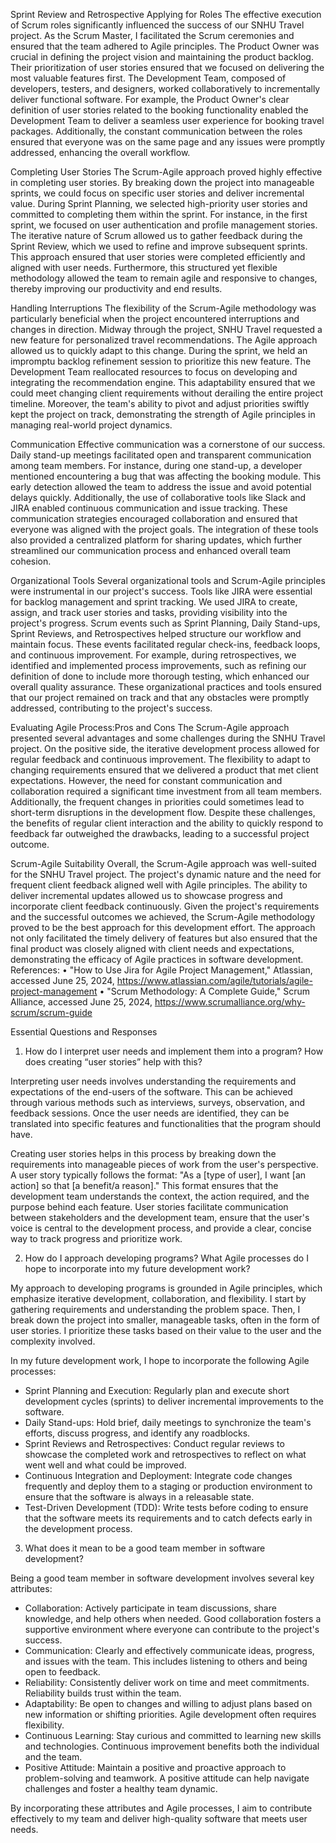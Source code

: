 Sprint Review and Retrospective
 Applying for Roles
The effective execution of Scrum roles significantly influenced the success of our SNHU Travel project. As the Scrum Master, I facilitated the Scrum ceremonies and ensured that the team adhered to Agile principles. The Product Owner was crucial in defining the project vision and maintaining the product backlog. Their prioritization of user stories ensured that we focused on delivering the most valuable features first. The Development Team, composed of developers, testers, and designers, worked collaboratively to incrementally deliver functional software. For example, the Product Owner's clear definition of user stories related to the booking functionality enabled the Development Team to deliver a seamless user experience for booking travel packages. Additionally, the constant communication between the roles ensured that everyone was on the same page and any issues were promptly addressed, enhancing the overall workflow.

 Completing User Stories
The Scrum-Agile approach proved highly effective in completing user stories. By breaking down the project into manageable sprints, we could focus on specific user stories and deliver incremental value. During Sprint Planning, we selected high-priority user stories and committed to completing them within the sprint. For instance, in the first sprint, we focused on user authentication and profile management stories. The iterative nature of Scrum allowed us to gather feedback during the Sprint Review, which we used to refine and improve subsequent sprints. This approach ensured that user stories were completed efficiently and aligned with user needs. Furthermore, this structured yet flexible methodology allowed the team to remain agile and responsive to changes, thereby improving our productivity and end results.

 Handling Interruptions
The flexibility of the Scrum-Agile methodology was particularly beneficial when the project encountered interruptions and changes in direction. Midway through the project, SNHU Travel requested a new feature for personalized travel recommendations. The Agile approach allowed us to quickly adapt to this change. During the sprint, we held an impromptu backlog refinement session to prioritize this new feature. The Development Team reallocated resources to focus on developing and integrating the recommendation engine. This adaptability ensured that we could meet changing client requirements without derailing the entire project timeline. Moreover, the team's ability to pivot and adjust priorities swiftly kept the project on track, demonstrating the strength of Agile principles in managing real-world project dynamics.

 Communication
Effective communication was a cornerstone of our success. Daily stand-up meetings facilitated open and transparent communication among team members. For instance, during one stand-up, a developer mentioned encountering a bug that was affecting the booking module. This early detection allowed the team to address the issue and avoid potential delays quickly. Additionally, the use of collaborative tools like Slack and JIRA enabled continuous communication and issue tracking. These communication strategies encouraged collaboration and ensured that everyone was aligned with the project goals. The integration of these tools also provided a centralized platform for sharing updates, which further streamlined our communication process and enhanced overall team cohesion.

 Organizational Tools
Several organizational tools and Scrum-Agile principles were instrumental in our project's success. Tools like JIRA were essential for backlog management and sprint tracking. We used JIRA to create, assign, and track user stories and tasks, providing visibility into the project's progress. Scrum events such as Sprint Planning, Daily Stand-ups, Sprint Reviews, and Retrospectives helped structure our workflow and maintain focus. These events facilitated regular check-ins, feedback loops, and continuous improvement. For example, during retrospectives, we identified and implemented process improvements, such as refining our definition of done to include more thorough testing, which enhanced our overall quality assurance. These organizational practices and tools ensured that our project remained on track and that any obstacles were promptly addressed, contributing to the project's success.

 Evaluating Agile Process:Pros and Cons
The Scrum-Agile approach presented several advantages and some challenges during the SNHU Travel project. On the positive side, the iterative development process allowed for regular feedback and continuous improvement. The flexibility to adapt to changing requirements ensured that we delivered a product that met client expectations. However, the need for constant communication and collaboration required a significant time investment from all team members. Additionally, the frequent changes in priorities could sometimes lead to short-term disruptions in the development flow. Despite these challenges, the benefits of regular client interaction and the ability to quickly respond to feedback far outweighed the drawbacks, leading to a successful project outcome.

 Scrum-Agile Suitability
Overall, the Scrum-Agile approach was well-suited for the SNHU Travel project. The project's dynamic nature and the need for frequent client feedback aligned well with Agile principles. The ability to deliver incremental updates allowed us to showcase progress and incorporate client feedback continuously. Given the project's requirements and the successful outcomes we achieved, the Scrum-Agile methodology proved to be the best approach for this development effort. The approach not only facilitated the timely delivery of features but also ensured that the final product was closely aligned with client needs and expectations, demonstrating the efficacy of Agile practices in software development.
References:
	•	"How to Use Jira for Agile Project Management," Atlassian, accessed June 25, 2024, https://www.atlassian.com/agile/tutorials/agile-project-management
	•	"Scrum Methodology: A Complete Guide," Scrum Alliance, accessed June 25, 2024, https://www.scrumalliance.org/why-scrum/scrum-guide


 Essential Questions and Responses

1. How do I interpret user needs and implement them into a program? How does creating “user stories” help with this?

Interpreting user needs involves understanding the requirements and expectations of the end-users of the software. This can be achieved through various methods such as interviews, surveys, observation, and feedback sessions. Once the user needs are identified, they can be translated into specific features and functionalities that the program should have.

Creating user stories helps in this process by breaking down the requirements into manageable pieces of work from the user's perspective. A user story typically follows the format: "As a [type of user], I want [an action] so that [a benefit/a reason]." This format ensures that the development team understands the context, the action required, and the purpose behind each feature. User stories facilitate communication between stakeholders and the development team, ensure that the user's voice is central to the development process, and provide a clear, concise way to track progress and prioritize work.

2. How do I approach developing programs? What Agile processes do I hope to incorporate into my future development work?

My approach to developing programs is grounded in Agile principles, which emphasize iterative development, collaboration, and flexibility. I start by gathering requirements and understanding the problem space. Then, I break down the project into smaller, manageable tasks, often in the form of user stories. I prioritize these tasks based on their value to the user and the complexity involved.

In my future development work, I hope to incorporate the following Agile processes:
- Sprint Planning and Execution: Regularly plan and execute short development cycles (sprints) to deliver incremental improvements to the software.
- Daily Stand-ups: Hold brief, daily meetings to synchronize the team's efforts, discuss progress, and identify any roadblocks.
- Sprint Reviews and Retrospectives: Conduct regular reviews to showcase the completed work and retrospectives to reflect on what went well and what could be improved.
- Continuous Integration and Deployment: Integrate code changes frequently and deploy them to a staging or production environment to ensure that the software is always in a releasable state.
- Test-Driven Development (TDD): Write tests before coding to ensure that the software meets its requirements and to catch defects early in the development process.

3. What does it mean to be a good team member in software development?

Being a good team member in software development involves several key attributes:
- Collaboration: Actively participate in team discussions, share knowledge, and help others when needed. Good collaboration fosters a supportive environment where everyone can contribute to the project's success.
- Communication: Clearly and effectively communicate ideas, progress, and issues with the team. This includes listening to others and being open to feedback.
- Reliability: Consistently deliver work on time and meet commitments. Reliability builds trust within the team.
- Adaptability: Be open to changes and willing to adjust plans based on new information or shifting priorities. Agile development often requires flexibility.
- Continuous Learning: Stay curious and committed to learning new skills and technologies. Continuous improvement benefits both the individual and the team.
- Positive Attitude: Maintain a positive and proactive approach to problem-solving and teamwork. A positive attitude can help navigate challenges and foster a healthy team dynamic.

By incorporating these attributes and Agile processes, I aim to contribute effectively to my team and deliver high-quality software that meets user needs.

